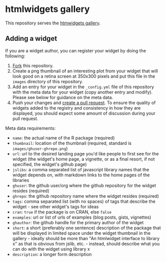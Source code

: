htmlwidgets gallery
===================

This repository serves the [htmwidgets gallery](http://hafen.github.io/htmlwidgetsgallery/).

## Adding a widget

If you are a widget author, you can register your widget by doing the following:

1. [Fork](https://help.github.com/articles/fork-a-repo/) this repository.
2. Create a png thumbnail of an interesting plot from your widget that will look good on a retina screen at 350x300 pixels and put this file in the `images` directory of this repository.
3. Add an entry for your widget in the `_config.yml` file of this repository with the meta data for your widget (copy another entry and modify).  Please see below for guidance on the meta data.
4. Push your changes and [create a pull request](https://help.github.com/articles/creating-a-pull-request/).  To ensure the quality of widgets added to the registry and consistency in how they are displayed, you should expect some amount of discussion during your pull request.

Meta data requirements:

- `name`: the actual name of the R package (required)
- `thumbnail`: location of the thumbnail (required, standard is `images/ghuser-ghrepo.png`)
- `url`: url to the desired landing page you'd like people to first see for the widget (the widget's home page, a vignette, or as a final resort, if not specified, the widget's github page)
- `jslibs`: a comma separated list of javascript library names that the widget depends on, with markdown links to the home pages of the libraries
- `ghuser`: the github user/org where the github repository for the widget resides (required)
- `ghrepo`: the github repository name where the widget resides (required)
- `tags`: comma separated list (with no spaces) of tags that describe the widget - see other widget's tags for ideas
- `cran`: `true` if the package is on CRAN, else `false`
- `examples`: url or list of urls of examples (blog posts, gists, vignettes)
- `ghauthor`: the github handle for the primary author of the widget
- `short`: a short (preferably one sentence) description of the package that will be displayed in limited space under the widget thumbnail in the gallery - ideally should be more than "An htmlwidget interface to library x" as that is obvious from jslib, etc. - instead, should describe what you can do with the widget using library x
- `description`: a longer form description

